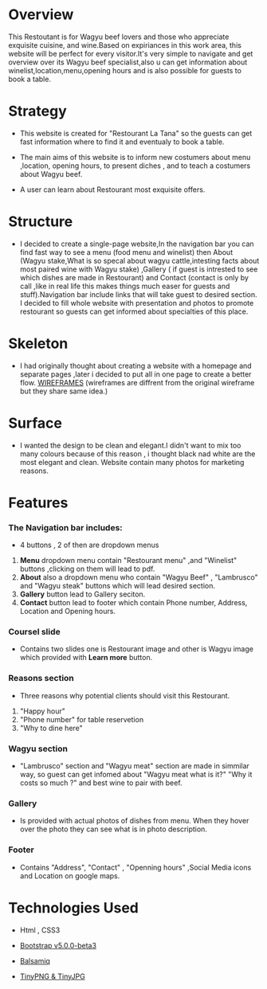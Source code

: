 <h1>Overview</h1>
<p>This Restoutant is for Wagyu beef lovers and those who appreciate exquisite cuisine, and wine.Based on expiriances in this work area, this website will be perfect for every visitor.It's very simple to navigate and get overview over its Wagyu beef specialist,also u can get information about winelist,location,menu,opening hours and is also possible for guests to book a table.</p>

<h1>Strategy</h1>

* This website is created for "Restourant La Tana" so the guests can get fast information where to find it and eventualy to book a table.

* The main aims of this website is to inform new costumers about menu ,location, opening hours, to present diches , and to teach a costumers about Wagyu beef.
 
 * A user can learn about Restourant most exquisite offers.


<h1>Structure</h1>

* I decided to create a single-page website,In the navigation bar you can find fast way to see a  menu (food menu and winelist) then About (Wagyu stake,What is so specal about wagyu cattle,intesting facts about most paired wine with Wagyu stake) ,Gallery ( if guest is intrested to see which  dishes are made in Restourant) and Contact (contact is only by call ,like in real life this makes things much easer for guests and stuff).Navigation bar include links that will take guest to desired  section. I decided to fill whole website with presentation and photos to promote restourant so guests can get informed about specialties of this place.

<h1>Skeleton</h1>

*  I had originally thought about creating a website with a homepage and separate pages ,later i decided to put all in one page to create a better flow. [WIREFRAMES](/assets) (wireframes are diffrent from the original wireframe but they share same idea.)
 
 <h1>Surface</h1>
 
 * I wanted the design to be clean and elegant.I didn't want to mix too many colours because of this reason , i thought black nad white are the most elegant and clean.  Website contain many photos for marketing reasons.

  <h1>Features</h1>

  <h3>The Navigation bar includes:</h3>

  * 4 buttons , 2 of then are dropdown menus 
  
  1. <strong> Menu</strong> dropdown menu contain "Restourant menu" ,and "Winelist" buttons ,clicking on them will lead to pdf.
  1. <strong>About</strong> also a dropdown menu who contain  "Wagyu Beef" , "Lambrusco" and "Wagyu steak" buttons which will lead desired section.
  1. <strong>Gallery</strong> button lead to Gallery seciton.
  1. <strong>Contact</strong> button lead to footer which contain Phone number, Address, Location and Opening hours.

   <h3>Coursel slide</h3> 

   * Contains two slides one is Restourant image and other is Wagyu image which provided with <strong>Learn more</strong> button.

   <h3>Reasons section</h3>

  * Three reasons why  potential clients should visit this Restourant. 
  1. "Happy hour"
  1. "Phone number" for table reservetion 
  1. "Why to dine here"

  <h3>Wagyu section</h3> 
  
  * "Lambrusco" section and "Wagyu meat" section are made in simmilar way, so guest can get infomed about "Wagyu meat what is it?" "Why it costs so much ?" and best wine to pair with beef.


  <h3>Gallery</h3> 
  
  * Is provided with actual photos of dishes from menu. When they hover over the photo they can see what is in photo description.

<h3>Footer</h3> 

* Contains "Address", "Contact" , "Openning hours" ,Social Media icons and Location on google maps.

<h1>Technologies Used</h1>

* Html , CSS3

* [Bootstrap v5.0.0-beta3](https://getbootstrap.com/)

* [Balsamiq](https://balsamiq.com/wireframes/?gclid=CjwKCAjwhMmEBhBwEiwAXwFoEevIzP_OWBercronmmZHWv2kqbbe77PxZjhASJmZxkn6KOwSNqtIBxoC9AsQAvD_BwE)

* [TinyPNG & TinyJPG](https://tinypng.com/)
  

